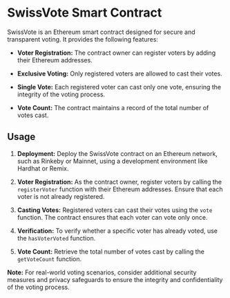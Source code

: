 # SwissVote Smart Contract

SwissVote is an Ethereum smart contract designed for secure and transparent voting. It provides the following features:

- **Voter Registration:** The contract owner can register voters by adding their Ethereum addresses.

- **Exclusive Voting:** Only registered voters are allowed to cast their votes.

- **Single Vote:** Each registered voter can cast only one vote, ensuring the integrity of the voting process.

- **Vote Count:** The contract maintains a record of the total number of votes cast.

## Usage

1. **Deployment:** Deploy the SwissVote contract on an Ethereum network, such as Rinkeby or Mainnet, using a development environment like Hardhat or Remix.

2. **Voter Registration:** As the contract owner, register voters by calling the `registerVoter` function with their Ethereum addresses. Ensure that each voter is not already registered.

3. **Casting Votes:** Registered voters can cast their votes using the `vote` function. The contract ensures that each voter can vote only once.

4. **Verification:** To verify whether a specific voter has already voted, use the `hasVoterVoted` function.

5. **Vote Count:** Retrieve the total number of votes cast by calling the `getVoteCount` function.


**Note:** For real-world voting scenarios, consider additional security measures and privacy safeguards to ensure the integrity and confidentiality of the voting process.